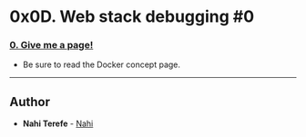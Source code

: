 # 0x0D. Web stack debugging #0

### [0. Give me a page!](./0-give_me_a_page)
* Be sure to read the Docker concept page.

---

## Author
* **Nahi Terefe** - [Nahi](https://github.com/Nahi-Terefe)